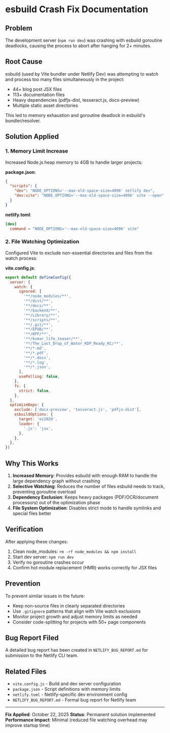 # esbuild Crash Fix Documentation

## Problem
The development server (`npm run dev`) was crashing with esbuild goroutine deadlocks, causing the process to abort after hanging for 2+ minutes.

## Root Cause
esbuild (used by Vite bundler under Netlify Dev) was attempting to watch and process too many files simultaneously in the project:
- 44+ blog post JSX files
- 113+ documentation files
- Heavy dependencies (pdfjs-dist, tesseract.js, docx-preview)
- Multiple static asset directories

This led to memory exhaustion and goroutine deadlock in esbuild's bundler/resolver.

## Solution Applied

### 1. Memory Limit Increase
Increased Node.js heap memory to 4GB to handle larger projects:

**package.json**:
```json
{
  "scripts": {
    "dev": "NODE_OPTIONS='--max-old-space-size=4096' netlify dev",
    "dev:vite": "NODE_OPTIONS='--max-old-space-size=4096' vite --open"
  }
}
```

**netlify.toml**:
```toml
[dev]
  command = "NODE_OPTIONS='--max-old-space-size=4096' vite"
```

### 2. File Watching Optimization
Configured Vite to exclude non-essential directories and files from the watch process:

**vite.config.js**:
```javascript
export default defineConfig({
  server: {
    watch: {
      ignored: [
        '**/node_modules/**',
        '**/dist/**',
        '**/docs/**',
        '**/backend/**',
        '**/Library/**',
        '**/scripts/**',
        '**/.git/**',
        '**/EPUB/**',
        '**/KPF/**',
        '**/kumar_life_teaser/**',
        '**/The_Last_Drop_of_Water_KDP_Ready_KC/**',
        '**/*.md',
        '**/*.pdf',
        '**/*.docx',
        '**/*.log',
        '**/*.json',
      ],
      usePolling: false,
    },
    fs: {
      strict: false,
    },
  },
  optimizeDeps: {
    exclude: ['docx-preview', 'tesseract.js', 'pdfjs-dist'],
    esbuildOptions: {
      target: 'es2020',
      loader: {
        '.js': 'jsx',
      },
    },
  },
})
```

## Why This Works

1. **Increased Memory**: Provides esbuild with enough RAM to handle the large dependency graph without crashing
2. **Selective Watching**: Reduces the number of files esbuild needs to track, preventing goroutine overload
3. **Dependency Exclusion**: Keeps heavy packages (PDF/OCR/document processors) out of the optimization phase
4. **File System Optimization**: Disables strict mode to handle symlinks and special files better

## Verification
After applying these changes:
1. Clean node_modules: `rm -rf node_modules && npm install`
2. Start dev server: `npm run dev`
3. Verify no goroutine crashes occur
4. Confirm hot module replacement (HMR) works correctly for JSX files

## Prevention
To prevent similar issues in the future:
- Keep non-source files in clearly separated directories
- Use `.gitignore` patterns that align with Vite watch exclusions
- Monitor project growth and adjust memory limits as needed
- Consider code-splitting for projects with 50+ page components

## Bug Report Filed
A detailed bug report has been created in `NETLIFY_BUG_REPORT.md` for submission to the Netlify CLI team.

## Related Files
- `vite.config.js` - Build and dev server configuration
- `package.json` - Script definitions with memory limits
- `netlify.toml` - Netlify-specific dev environment config
- `NETLIFY_BUG_REPORT.md` - Formal bug report for Netlify team

---

**Fix Applied**: October 22, 2025
**Status**: Permanent solution implemented
**Performance Impact**: Minimal (reduced file watching overhead may improve startup time)


